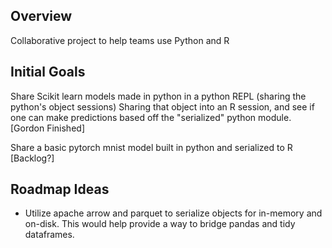 ## Overview

Collaborative project to help teams use Python and R 

## Initial Goals 

Share Scikit learn models made in python in a python REPL (sharing the python's object sessions) Sharing that object into an R session, and see if one can make predictions based off the "serialized" python module.
[Gordon Finished]

Share a basic pytorch mnist model built in python and serialized to R
[Backlog?]



## Roadmap Ideas 

* Utilize apache arrow and parquet to serialize objects for in-memory and on-disk. This would help provide a way to bridge pandas and tidy dataframes. 





